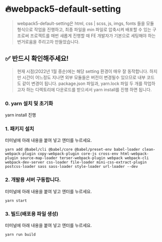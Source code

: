 # 🔥webpack5-default-setting

>webpack5-default-setting은
>html, css | scss, js, imgs, fonts 들을 모듈 형식으로 작업을 진행하고, 
>최종 파일을 min 파일로 압축시켜 배포할 수 있는 구조로써 프로젝트를 매번 새롭게 진행할 때 
>FE 개발자가 기본으로 세팅해야 하는 번거로움을 주리고자 만들었습니다.

## ✅ 반드시 확인해주세요!
>현재 시점(2022년 1월 중순)에는 해당 setting 환경이 매우 잘 동작합니다.
>하지만 시간이 어느정도 지나면 외부 모듈들은 버전이 변경될수 있으므로 내부 코드도 같이 변경이 됩니다.
>package.json 파일과, yarn.lock 파일 두 개를 작업하고자 하는 디렉토리에 다운로드를 받으셔서 yarn install를 진행 하면 됩니다.


### 0. yarn 설치 및 초기화
yarn install 진행

### 1. 패키지 설치
터미널에 아래 내용을 붙여 넣고 엔터를 누르세요.
```
yarn add @babel/cli @babel/core @babel/preset-env babel-loader clean-webpack-plugin copy-webpack-plugin core-js cross-env html-webpack-plugin source-map-loader terser-webpack-plugin webpack webpack-cli webpack-dev-server css-loader file-loader mini-css-extract-plugin postcss-loader sass sass-loader style-loader url-loader --dev
```

### 2. 개발용 서버 구동합니다.
터미널에 아래 내용을 붙여 넣고 엔터를 누르세요.
```
yarn start
```

### 3. 빌드(배포용 파일 생성)
터미널에 아래 내용을 붙여 넣고 엔터를 누르세요.
```
yarn run build
```
